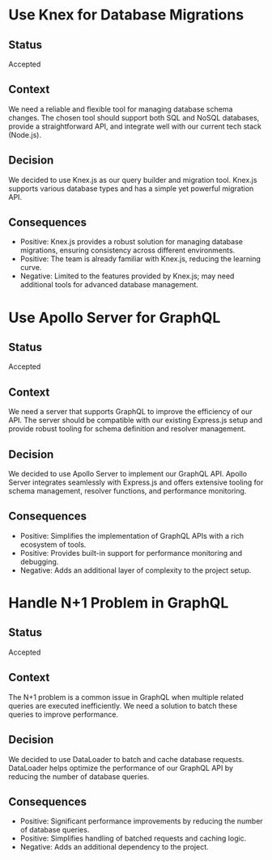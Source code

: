 # Use Knex for Database Migrations

## Status

Accepted

## Context

We need a reliable and flexible tool for managing database schema changes. The chosen tool should support both SQL and NoSQL databases, provide a straightforward API, and integrate well with our current tech stack (Node.js).

## Decision

We decided to use Knex.js as our query builder and migration tool. Knex.js supports various database types and has a simple yet powerful migration API.

## Consequences

- Positive: Knex.js provides a robust solution for managing database migrations, ensuring consistency across different environments.
- Positive: The team is already familiar with Knex.js, reducing the learning curve.
- Negative: Limited to the features provided by Knex.js; may need additional tools for advanced database management.

# Use Apollo Server for GraphQL

## Status

Accepted

## Context

We need a server that supports GraphQL to improve the efficiency of our API. The server should be compatible with our existing Express.js setup and provide robust tooling for schema definition and resolver management.

## Decision

We decided to use Apollo Server to implement our GraphQL API. Apollo Server integrates seamlessly with Express.js and offers extensive tooling for schema management, resolver functions, and performance monitoring.

## Consequences

- Positive: Simplifies the implementation of GraphQL APIs with a rich ecosystem of tools.
- Positive: Provides built-in support for performance monitoring and debugging.
- Negative: Adds an additional layer of complexity to the project setup.

# Handle N+1 Problem in GraphQL

## Status

Accepted

## Context

The N+1 problem is a common issue in GraphQL when multiple related queries are executed inefficiently. We need a solution to batch these queries to improve performance.

## Decision

We decided to use DataLoader to batch and cache database requests. DataLoader helps optimize the performance of our GraphQL API by reducing the number of database queries.

## Consequences

- Positive: Significant performance improvements by reducing the number of database queries.
- Positive: Simplifies handling of batched requests and caching logic.
- Negative: Adds an additional dependency to the project.
